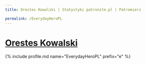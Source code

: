 ```yaml
---
title: Orestes Kowalski | Statystyki patronite.pl | Patromierz

permalink: /EverydayHeroPL
---
```


# [Orestes Kowalski](https://patronite.pl/EverydayHeroPL)

{% include profile.md name="EverydayHeroPL" prefix="e" %}
